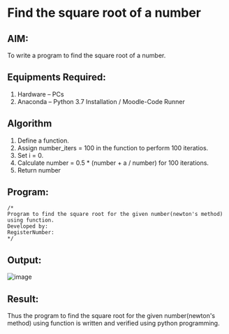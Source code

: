 # Find the square root of a number

## AIM:
To write a program to find the square root of a number.

## Equipments Required:
1. Hardware – PCs
2. Anaconda – Python 3.7 Installation / Moodle-Code Runner

## Algorithm
1. Define a function.
2. Assign number_iters = 100 in the function to perform 100 iteratios.
3. Set i = 0.
4. Calculate  number = 0.5 * (number + a / number) for 100 iterations.
5. Return number

## Program:
```
/*
Program to find the square root for the given number(newton's method) using function.
Developed by: 
RegisterNumber:  
*/
```

## Output:
![image](https://user-images.githubusercontent.com/120353431/213843919-6cf1eb48-64af-43b6-a8c7-75abe0a7f934.png)

## Result:
Thus the program to find the square root for the given number(newton's method) using function is written and verified using python programming.
